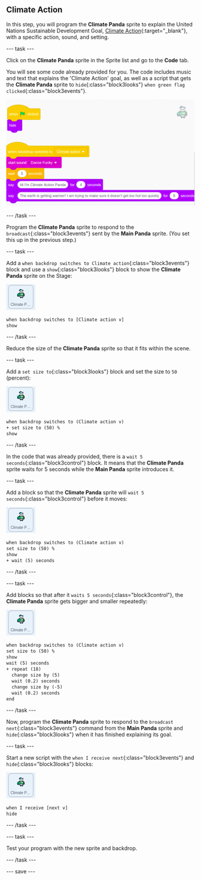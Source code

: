 ## Climate Action

In this step, you will program the **Climate Panda** sprite to explain the United Nations Sustainable Development Goal, [Climate Action](https://www.undp.org/content/undp/en/home/sustainable-development-goals/goal-13-climate-action.html){:target="\_blank"}, with a specific action, sound, and setting.

--- task ---

Click on the **Climate Panda** sprite in the Sprite list and go to the **Code** tab.

You will see some code already provided for you. The code includes music and text that explains the 'Climate Action' goal, as well as a script that gets the **Climate Panda** sprite to `hide`{:class="block3looks"} `when green flag clicked`{:class="block3events"}.

![climate action starter code](images/climateaction-startercode.png)

--- /task ---

Program the **Climate Panda** sprite to respond to the `broadcast`{:class="block3events"} sent by the **Main Panda** sprite. (You set this up in the previous step.)

--- task ---

Add a `when backdrop switches to Climate action`{:class="block3events"} block and use a `show`{:class="block3looks"} block to show the **Climate Panda** sprite on the Stage:

![image of the Climate Panda sprite](images/climatepanda-sprite.png)

```blocks3
when backdrop switches to [Climate action v]
show
```

--- /task ---

Reduce the size of the **Climate Panda** sprite so that it fits within the scene.

--- task ---

Add a `set size to`{:class="block3looks"} block and set the size to `50` (percent):

![image of the Climate Panda sprite](images/climatepanda-sprite.png)

```blocks3
when backdrop switches to (Climate action v)
+ set size to (50) %
show
```

--- /task ---

In the code that was already provided, there is a `wait 5 seconds`{:class="block3control"} block. It means that the **Climate Panda** sprite waits for 5 seconds while the **Main Panda** sprite introduces it.

--- task ---

Add a block so that the **Climate Panda** sprite will `wait 5 seconds`{:class="block3control"} before it moves:

![image of the Climate Panda sprite](images/climatepanda-sprite.png)

```blocks3
when backdrop switches to (Climate action v)
set size to (50) %
show
+ wait (5) seconds
```

--- /task ---

--- task ---

Add blocks so that after it `waits 5 seconds`{:class="block3control"}, the **Climate Panda** sprite gets bigger and smaller repeatedly:

![image of the Climate Panda sprite](images/climatepanda-sprite.png)

```blocks3
when backdrop switches to (Climate action v)
set size to (50) %
show
wait (5) seconds
+ repeat (18)
  change size by (5)
  wait (0.2) seconds
  change size by (-5)
  wait (0.2) seconds
end
```

--- /task ---

Now, program the **Climate Panda** sprite to respond to the `broadcast next`{:class="block3events"} command from the **Main Panda** sprite and `hide`{:class="block3looks"} when it has finished explaining its goal.

--- task ---

Start a new script with the `when I receive next`{:class="block3events"} and `hide`{:class="block3looks"} blocks:

![image of the Climate Panda sprite](images/climatepanda-sprite.png)

```blocks3
when I receive [next v]
hide
```

--- /task ---

--- task ---

Test your program with the new sprite and backdrop.

--- /task ---

--- save ---
